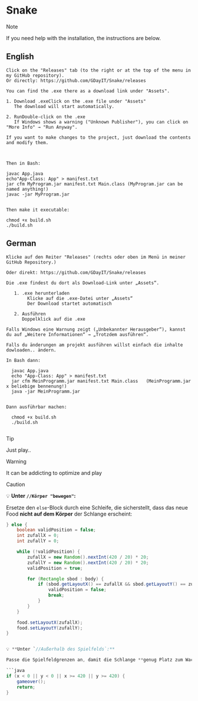 # Snake


> [!NOTE]
> If you need help with the installation, the instructions are below.


## English
```
Click on the "Releases" tab (to the right or at the top of the menu in my GitHub repository).
Or directly: https://github.com/GDayIT/Snake/releases

You can find the .exe there as a download link under "Assets".

1. Download .exeClick on the .exe file under "Assets"
   The download will start automatically.

2. RunDouble-click on the .exe
   If Windows shows a warning ("Unknown Publisher"), you can click on "More Info" → "Run Anyway".

If you want to make changes to the project, just download the contents and modify them.



Then in Bash:

javac App.java
echo"App-Class: App" > manifest.txt
jar cfm MyProgram.jar manifest.txt Main.class (MyProgram.jar can be named anything!)
javac -jar MyProgram.jar


Then make it executable:

chmod +x build.sh
./build.sh
```


## German
```
Klicke auf den Reiter "Releases" (rechts oder oben im Menü in meiner GitHub Repository.)

Oder direkt: https://github.com/GDayIT/Snake/releases

Die .exe findest du dort als Download-Link unter „Assets“.

   1. .exe herunterladen
        Klicke auf die .exe-Datei unter „Assets“
        Der Download startet automatisch

   2. Ausführen
      Doppelklick auf die .exe

Falls Windows eine Warnung zeigt („Unbekannter Herausgeber“), kannst du auf „Weitere Informationen“ → „Trotzdem ausführen“.

Falls du änderungen am projekt ausführen willst einfach die inhalte dowloaden.. ändern.

In Bash dann:

  javac App.java
  echo "App-Class: App" > manifest.txt
  jar cfm MeinProgramm.jar manifest.txt Main.class   (MeinProgramm.jar x beliebige bennenung!)
  java -jar MeinProgramm.jar


Dann ausführbar machen:

  chmod +x build.sh
  ./build.sh


```





> [!TIP]
> Just play..


> [!WARNING]
> It can be addicting to optimize and play


> [!CAUTION]
> 
> 💡 **Unter `//Körper "bewegen"`:**
> 
> Ersetze den `else`-Block durch eine Schleife, die sicherstellt, dass das neue Food **nicht auf dem Körper** der Schlange erscheint:
> 
> ```java
> } else {
>     boolean validPosition = false;
>     int zufallX = 0;
>     int zufallY = 0;
> 
>     while (!validPosition) {
>         zufallX = new Random().nextInt(420 / 20) * 20;
>         zufallY = new Random().nextInt(420 / 20) * 20;
>         validPosition = true;
> 
>         for (Rectangle sbod : body) {
>             if (sbod.getLayoutX() == zufallX && sbod.getLayoutY() == zufallY) {
>                 validPosition = false;
>                 break;
>             }
>         }
>     }
> 
>     food.setLayoutX(zufallX);
>     food.setLayoutY(zufallY);
> }
> 
> 
> 💡 **Unter `//Außerhalb des Spielfelds`:**
> 
> Passe die Spielfeldgrenzen an, damit die Schlange **genug Platz zum Wachsen** und **Futter** hat:
> 
> ```java
> if (x < 0 || y < 0 || x >= 420 || y >= 420) {
>     gameover();
>     return;
> }
> ```
